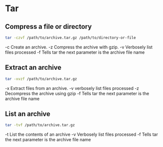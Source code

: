 # Tar

## Compress a file or directory

```bash
tar -czvf /path/to/archive.tar.gz /path/to/directory-or-file
```

-c Create an archive.
-z Compress the archive with gzip.
-v Verbosely list files processed
-f Tells tar the next parameter is the archive file name

## Extract an archive

```bash
tar -xvzf /path/to/archive.tar.gz
```

-x  Extract files from an archive.
-v  verbosely list files processed
-z  Decompress the archive using gzip
-f  Tells tar the next parameter is the archive file name

## List an archive

```bash
tar -tvf /path/to/archive.tar.gz
```

-t  List the contents of an archive
-v  Verbosely list files processed
-f  Tells tar the next parameter is the archive file name
